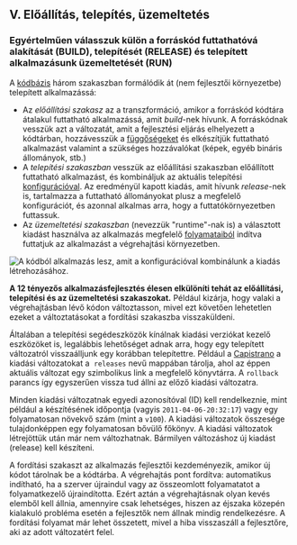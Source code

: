 ## V. Előállítás, telepítés, üzemeltetés
### Egyértelműen válasszuk külön a forráskód futtathatóvá alakítását (BUILD), telepítését (RELEASE) és telepített alkalmazásunk üzemeltetését (RUN)

A [kódbázis](./codebase) három szakaszban formálódik át (nem fejlesztői környezetbe) telepített alkalmazássá:

* Az *előállítási szakasz* az a transzformáció, amikor a forráskód kódtára átalakul futtatható alkalmazássá, amit *build*-nek hívunk. A forráskódnak vesszük azt a változatát, amit a fejlesztési eljárás elhelyezett a kódtárban, hozzávesszük a [függőségeket](./dependencies) és elkészítjük futtatható alkalmazást valamint a szükséges hozzávalókat (képek, egyéb bináris állományok, stb.)
* A *telepítési szakaszban* vesszük az előállítási szakaszban előállított futtatható alkalmazást, és kombináljuk az aktuális telepítési [konfigurációval](./config). Az eredményül kapott kiadás, amit hívunk *release*-nek is, tartalmazza a futtatható állományokat plusz a megfelelő konfigurációt, és azonnal alkalmas arra, hogy a futtatókörnyezetben futtassuk.
* Az *üzemeltetési szakaszban* (nevezzük "runtime"-nak is) a választott kiadást használva az alkalmazás megfelelő [folyamataiból](./processes) indítva futtatjuk az alkalmazást a végrehajtási környezetben.

![A kódból alkalmazás lesz, amit a konfigurációval kombinálunk a kiadás létrehozásához.](/images/release.png)

**A 12 tényezős alkalmazásfejlesztés élesen elkülöníti tehát az előállítási, telepítési és az üzemeltetési szakaszokat.** Például kizárja, hogy valaki a végrehajtásban lévő kódon változtasson, mivel ezt követően lehetetlen ezeket a változtatásokat a fordítási szakaszba visszaküldeni.

Általában a telepítési segédeszközök kínálnak kiadási verziókat kezelő eszközöket is, legalábbis lehetőséget adnak arra, hogy egy telepített változatról visszaálljunk egy korábban telepítettre. Például a [Capistrano](https://github.com/capistrano/capistrano/wiki) a kiadási változatokat a  `releases` nevű mappában tárolja, ahol az éppen aktuális változat egy szimbolikus link a megfelelő könyvtárra. A `rollback` parancs így egyszerűen vissza tud állni az előző kiadási változatra.

Minden kiadási változatnak egyedi azonosítóval (ID) kell rendelkeznie, mint például a készítésének időpontja (vagyis `2011-04-06-20:32:17`) vagy egy folyamatosan növekvő szám (mint a `v100`). A kiadási változatok összesége tulajdonképpen egy folyamatosan bővülő főkönyv. A kiadási változatok létrejöttük után már nem változhatnak. Bármilyen változáshoz új kiadást (release) kell készíteni.

A fordítási szakaszt az alkalmazás fejlesztői kezdeményezik, amikor új kódot tárolnak be a kódtárba. A végrehajtás pont fordítva: automatikus indítható, ha a szerver újraindul vagy az összeomlott folyamatatot a folyamatkezelő újraindította. Ezért aztán a végrehajtásnak olyan kevés elemből kell állnia, amennyire csak lehetséges, hiszen az éjszaka közepén kialakuló probléma esetén a fejlesztők nem állnak mindig rendelkezésre. A fordítási folyamat már lehet összetett, mivel a hiba visszaszáll a fejlesztőre, aki az adott változatért felel.

